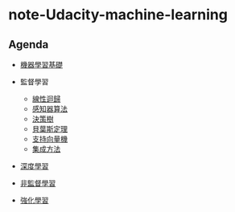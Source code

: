 # note-Udacity-machine-learning

## Agenda

- [機器學習基礎](https://github.com/htaiwan/note-Udacity-machine-learning/blob/master/機器學習基礎.md)
- 監督學習
	- [線性迴歸](https://github.com/htaiwan/note-Udacity-machine-learning/blob/master/線性迴歸.md)
	- [感知器算法](https://github.com/htaiwan/note-Udacity-machine-learning/blob/master/感知器算法.md)
	- [決策樹](https://github.com/htaiwan/note-Udacity-machine-learning/blob/master/決策樹.md)
	- [貝葉斯定理]()
	- [支持向量機]()
	- [集成方法]()

- [深度學習]()
- [非監督學習]()
- [強化學習]()